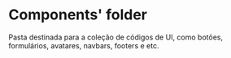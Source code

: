 # Components' folder

Pasta destinada para a coleção de códigos de UI, como botões, formulários, avatares, navbars, footers e etc.